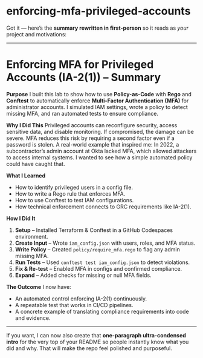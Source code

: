 # enforcing-mfa-privileged-accounts
Got it — here’s the **summary rewritten in first-person** so it reads as *your* project and motivations:

---

# Enforcing MFA for Privileged Accounts (IA-2(1)) – Summary

**Purpose**
I built this lab to show how to use **Policy-as-Code** with **Rego** and **Conftest** to automatically enforce **Multi-Factor Authentication (MFA)** for administrator accounts. I simulated IAM settings, wrote a policy to detect missing MFA, and ran automated tests to ensure compliance.

**Why I Did This**
Privileged accounts can reconfigure security, access sensitive data, and disable monitoring. If compromised, the damage can be severe. MFA reduces this risk by requiring a second factor even if a password is stolen.
A real-world example that inspired me: In 2022, a subcontractor’s admin account at Okta lacked MFA, which allowed attackers to access internal systems. I wanted to see how a simple automated policy could have caught that.

**What I Learned**

* How to identify privileged users in a config file.
* How to write a Rego rule that enforces MFA.
* How to use Conftest to test IAM configurations.
* How technical enforcement connects to GRC requirements like IA-2(1).

**How I Did It**

1. **Setup** – Installed Terraform & Conftest in a GitHub Codespaces environment.
2. **Create Input** – Wrote `iam_config.json` with users, roles, and MFA status.
3. **Write Policy** – Created `policy/require_mfa.rego` to flag any admin missing MFA.
4. **Run Tests** – Used `conftest test iam_config.json` to detect violations.
5. **Fix & Re-test** – Enabled MFA in configs and confirmed compliance.
6. **Expand** – Added checks for missing or null MFA fields.

**The Outcome**
I now have:

* An automated control enforcing IA-2(1) continuously.
* A repeatable test that works in CI/CD pipelines.
* A concrete example of translating compliance requirements into code and evidence.

---

If you want, I can now also create that **one-paragraph ultra-condensed intro** for the very top of your README so people instantly know what you did and why. That will make the repo feel polished and purposeful.
